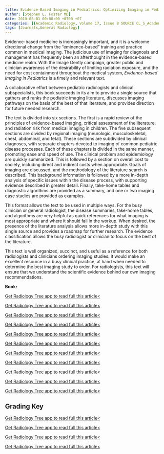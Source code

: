```yaml
---
title: Evidence-Based Imaging in Pediatrics: Optimizing Imaging in Pediatric Patient Care
author: [Stephen L. Foster MD]
date: 2010-08-01 00:00:00 +0700 +07
categories: [{Academic Radiology, Volume 17, Issue 8 SOURCE CL_S_AcademicRadiologyVolume17Issue8 1}]
tags: [Journals,General Radiology]
---
```

Evidence-based medicine is increasingly important, and it is a welcome directional change from the “eminence-based” training and practice common in medical imaging. The judicious use of imaging for diagnosis and management has frequently been an afterthought in the evidence-based medicine realm. With the Image Gently campaign, greater public and clinician awareness of the desirability of limiting radiation exposure, and the need for cost containment throughout the medical system, _Evidence-based Imaging in Pediatrics_ is a timely and relevant text.

A collaborative effort between pediatric radiologists and clinical subspecialists, this book succeeds in its aim to provide a single source that gathers and ranks the pediatric imaging literature, discusses imaging pathways on the basis of the best of that literature, and provides direction for future needed research.

The text is divided into six sections. The first is a rapid review of the principles of evidence-based imaging, critical assessment of the literature, and radiation risk from medical imaging in children. The five subsequent sections are divided by regional imaging (neurologic, musculoskeletal, chest, abdominal, and fetal). These sections are subdivided by clinical diagnoses, with separate chapters devoted to imaging of common pediatric disease processes. Each of these chapters is divided in the same manner, promoting ease and speed of use. The clinical problem and epidemiology are quickly summarized. This is followed by a section on overall cost to society, including direct and indirect costs when appropriate. Goals of imaging are discussed, and the methodology of the literature search is described. This background information is followed by a more in-depth analysis of specific issues within the disease process, with supporting evidence described in greater detail. Finally, take-home tables and diagnostic algorithms are provided as a summary, and one or two imaging case studies are provided as examples.

This format allows the text to be used in multiple ways. For the busy clinician or general radiologist, the disease summaries, take-home tables, and algorithms are very helpful as quick references for what imaging is most appropriate and where it should fall in the workup. When desired, the presence of the literature analysis allows more in-depth study with this single source and provides a roadmap for further research. The evidence classification allows the busy radiologist or clinician to focus on the best of the literature.

This text is well organized, succinct, and useful as a reference for both radiologists and clinicians ordering imaging studies. It would make an excellent resource in a busy clinical practice, at hand when needed to determine the best imaging study to order. For radiologists, this text will ensure that we understand the scientific evidence behind our own imaging recommendations.

**Book:**

[Get Radiology Tree app to read full this article<](https://clinicalpub.com/app)

[Get Radiology Tree app to read full this article<](https://clinicalpub.com/app)

[Get Radiology Tree app to read full this article<](https://clinicalpub.com/app)

[Get Radiology Tree app to read full this article<](https://clinicalpub.com/app)

[Get Radiology Tree app to read full this article<](https://clinicalpub.com/app)

[Get Radiology Tree app to read full this article<](https://clinicalpub.com/app)

[Get Radiology Tree app to read full this article<](https://clinicalpub.com/app)

[Get Radiology Tree app to read full this article<](https://clinicalpub.com/app)

[Get Radiology Tree app to read full this article<](https://clinicalpub.com/app)

[Get Radiology Tree app to read full this article<](https://clinicalpub.com/app)

[Get Radiology Tree app to read full this article<](https://clinicalpub.com/app)

## Grading Key

[Get Radiology Tree app to read full this article<](https://clinicalpub.com/app)

[Get Radiology Tree app to read full this article<](https://clinicalpub.com/app)

[Get Radiology Tree app to read full this article<](https://clinicalpub.com/app)

[Get Radiology Tree app to read full this article<](https://clinicalpub.com/app)